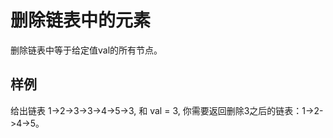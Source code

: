# 删除链表中的元素

删除链表中等于给定值val的所有节点。

## 样例

给出链表 1->2->3->3->4->5->3, 和 val = 3, 你需要返回删除3之后的链表：1->2->4->5。